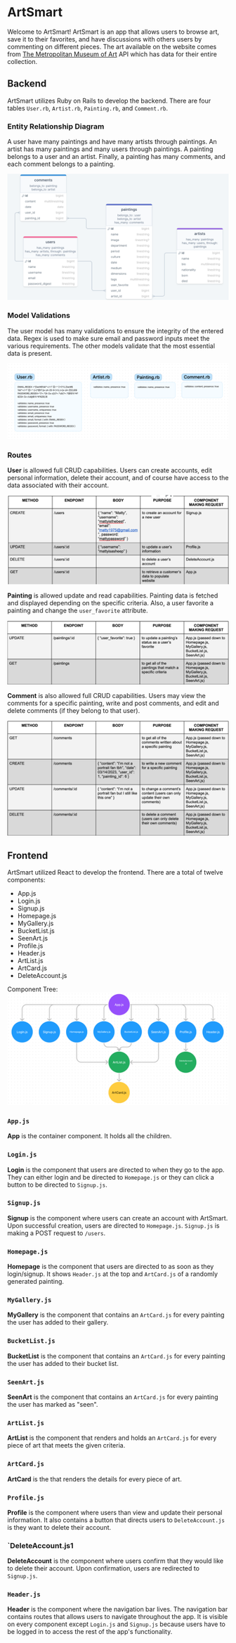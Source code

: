 # ArtSmart

Welcome to ArtSmart!  ArtSmart is an app that allows users to browse art, save it to their favorites, and have discussions with others users by commenting on different pieces. The art available on the website comes from [The Metropolitan Museum of Art](https://github.com/metmuseum/) API which has data for their entire collection.

## Backend

ArtSmart utilizes Ruby on Rails to develop the backend.  There are four tables `User.rb`, `Artist.rb`, `Painting.rb`, and `Comment.rb`.

### Entity Relationship Diagram

A user have many paintings and have many artists through paintings.  An artist has many paintings and many users through paintings.  A painting belongs to a user and an artist.  Finally, a painting has many comments, and each comment belongs to a painting.

![Entity relationship diagram](public/images/ERD.png)

### Model Validations

The user model has many validations to ensure the integrity of the entered data.  Regex is used to make sure email and password inputs meet the various requirements.
The other models validate that the most essential data is present.

![Model Validations](public/images/validations.png)

### Routes

**User** is allowed full CRUD capabilities.  Users can create accounts, edit personal information, delete their account, and of course have access to the data associated with their account.

![User Routes](public/images/user-routes.png)

**Painting** is allowed update and read capabilities.  Painting data is fetched and displayed depending on the specific criteria.  Also, a user favorite a painting and change the `user_favorite` attribute.

![Painting Routes](public/images/painting-routes.png)

**Comment** is also allowed full CRUD capabilities.  Users may view the comments for a specific painting, write and post comments, and edit and delete comments (if they belong to that user).

![Comment Routes](public/images/comment-routes.png)

## Frontend

ArtSmart utilized React to develop the frontend.  There are a total of twelve components:
- App.js
- Login.js
- Signup.js
- Homepage.js
- MyGallery.js
- BucketList.js
- SeenArt.js
- Profile.js
- Header.js
- ArtList.js
- ArtCard.js
- DeleteAccount.js

Component Tree:
![Component Tree](public/images/component-tree.png)

### `App.js`
**App** is the container component.  It holds all the children.

### `Login.js`
**Login** is the component that users are directed to when they go to the app.  They can either login and be directed to `Homepage.js` or they can click a button to be directed to `Signup.js`.

### `Signup.js`
**Signup** is the component where users can create an account with ArtSmart.  Upon successful creation, users are directed to `Homepage.js`.  `Signup.js` is making a POST request to `/users`.

### `Homepage.js`
**Homepage** is the component that users are directed to as soon as they login/signup.  It shows `Header.js` at the top and `ArtCard.js` of a randomly generated painting.

### `MyGallery.js`
**MyGallery** is the component that contains an `ArtCard.js` for every painting the user has added to their gallery.

### `BucketList.js`
**BucketList** is the component that contains an `ArtCard.js` for every painting the user has added to their bucket list.

### `SeenArt.js`
**SeenArt** is the component that contains an `ArtCard.js` for every painting the user has marked as "seen".

### `ArtList.js`
**ArtList** is the component that renders and holds an `ArtCard.js` for every piece of art that meets the given criteria.

### `ArtCard.js`
**ArtCard** is the that renders the details for every piece of art.

### `Profile.js`
**Profile** is the component where users than view and update their personal information.  It also contains a button that directs users to `DeleteAccount.js` is they want to delete their account.

### `DeleteAccount.js1
**DeleteAccount** is the component where users confirm that they would like to delete their account.  Upon confirmation, users are redirected to `Signup.js`.

### `Header.js`
**Header** is the component where the navigation bar lives.  The navigation bar contains routes that allows users to navigate throughout the app.  It is visible on every component except `Login.js` and `Signup.js` because users have to be logged in to access the rest of the app's functionality.